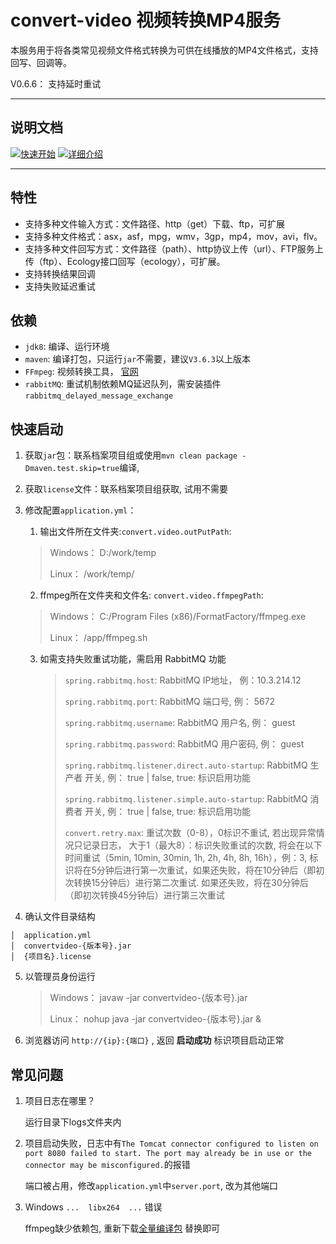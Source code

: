# convert-video 视频转换MP4服务

本服务用于将各类常见视频文件格式转换为可供在线播放的MP4文件格式，支持回写、回调等。

V0.6.6： 支持延时重试

---

## 说明文档

[![快速开始](https://img.shields.io/badge/%E8%AF%95%E7%94%A8-%E5%BF%AB%E9%80%9F%E5%BC%80%E5%A7%8B-blue.svg)](readme.md)
[![详细介绍](https://img.shields.io/badge/%E6%8E%A5%E5%8F%A3-%E8%AF%A6%E7%BB%86%E4%BB%8B%E7%BB%8D-blue.svg)](detail.md)

---

## 特性

* 支持多种文件输入方式：文件路径、http（get）下载、ftp，可扩展
* 支持多种文件格式：asx，asf，mpg，wmv，3gp，mp4，mov，avi，flv。
* 支持多种文件回写方式：文件路径（path）、http协议上传（url）、FTP服务上传（ftp）、Ecology接口回写（ecology），可扩展。
* 支持转换结果回调
* 支持失败延迟重试

## 依赖

* `jdk8`: 编译、运行环境
* `maven`: 编译打包，只运行`jar`不需要，建议`V3.6.3`以上版本
* `FFmpeg`: 视频转换工具， [官网](http://www.ffmpeg.org/)
* `rabbitMQ`: 重试机制依赖MQ延迟队列，需安装插件 `rabbitmq_delayed_message_exchange`

## 快速启动

1. 获取`jar`包：联系档案项目组或使用`mvn clean package -Dmaven.test.skip=true`编译,

2. 获取`license`文件：联系档案项目组获取, 试用不需要

3. 修改配置`application.yml`：
   
   1. 输出文件所在文件夹:`convert.video.outPutPath`:
   
   > Windows： D:/work/temp
   > 
   > Linux： /work/temp/
   
   2. ffmpeg所在文件夹和文件名: `convert.video.ffmpegPath`:
   
   > Windows： C:/Program Files (x86)/FormatFactory/ffmpeg.exe
   > 
   > Linux： /app/ffmpeg.sh
   
   3. 如需支持失败重试功能，需启用 RabbitMQ 功能
      
      > `spring.rabbitmq.host`: RabbitMQ IP地址， 例：10.3.214.12
      > 
      > `spring.rabbitmq.port`: RabbitMQ 端口号, 例： 5672
      > 
      > `spring.rabbitmq.username`: RabbitMQ 用户名, 例： guest
      > 
      > `spring.rabbitmq.password`: RabbitMQ 用户密码, 例： guest
      > 
      > `spring.rabbitmq.listener.direct.auto-startup`: RabbitMQ 生产者 开关, 例： true | false, true: 标识启用功能
      > 
      > `spring.rabbitmq.listener.simple.auto-startup`: RabbitMQ 消费者 开关, 例： true | false, true: 标识启用功能
      > 
      > `convert.retry.max`: 重试次数（0-8），0标识不重试, 若出现异常情况只记录日志， 大于1（最大8）：标识失败重试的次数, 将会在以下时间重试（5min, 10min, 30min, 1h, 2h, 4h, 8h, 16h），例：3, 标识将在5分钟后进行第一次重试，如果还失败，将在10分钟后（即初次转换15分钟后）进行第二次重试. 如果还失败，将在30分钟后（即初次转换45分钟后）进行第三次重试

4. 确认文件目录结构

```
│  application.yml
│  convertvideo-{版本号}.jar
│  {项目名}.license
```

5. 以管理员身份运行
   
   > Windows： javaw -jar convertvideo-{版本号}.jar
   > 
   > Linux： nohup java -jar convertvideo-{版本号}.jar &

6. 浏览器访问 `http://{ip}:{端口}` , 返回 **启动成功** 标识项目启动正常

## 常见问题

1. 项目日志在哪里？
   
   运行目录下logs文件夹内

2. 项目启动失败，日志中有`The Tomcat connector configured to listen on port 8080 failed to start. The port may already be in use or the connector may be misconfigured.`的报错
   
   端口被占用，修改`application.yml`中`server.port`, 改为其他端口

3. Windows `...  libx264  ...` 错误
   
   ffmpeg缺少依赖包, 重新下载[全量编译包](https://www.gyan.dev/ffmpeg/builds/ffmpeg-git-full.7z) 替换即可